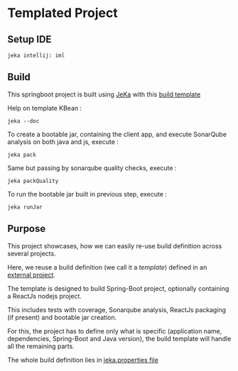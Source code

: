 # Templated Project

## Setup IDE

```shell
jeka intellij: iml
```

## Build

This springboot project is built using [JeKa](https://jeka.dev) with this [build template](https://github.com/jeka-dev/demo-build-templates/blob/master/src/dev/jeka/demo/templates/SpringBootTemplateBuild.java)

Help on template KBean :
```shell
jeka --doc
```

To create a bootable jar, containing the client app, and execute SonarQube analysis on both java and js, execute :
```shell
jeka pack
```

Same but passing by sonarqube quality checks, execute :
```shell
jeka packQuality
```

To run the bootable jar built in previous step, execute :
```shell
jeka runJar
```


## Purpose

This project showcases, how we can easily re-use build definition across several projects.

Here, we reuse a build definition (we call it a *template*) defined in an [external project](https://github.com/jeka-dev/demo-build-templates/blob/master/src/dev/jeka/demo/templates/SpringBootTemplateBuild.java).

The template is designed to build Spring-Boot project, optionally containing a ReactJs nodejs project.

This includes tests with coverage, Sonarqube analysis, ReactJs packaging (if present) and bootable jar creation.

For this, the project has to define only what is specific (application name, dependencies, Spring-Boot and Java version),
the build template will handle all the remaining parts.

The whole build definition lies in [jeka.properties file](jeka.properties) 


